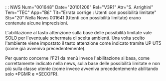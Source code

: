  :  : NWS Num="001648" Date="20101206" Rel="V3R1" Atr="S. Arrighini" Tem="TEC" App="B£" Tit="Errata corrige :  Utenti con possibilità limitate" Sts="20"
Nella News 001641 (Utenti con possibilità limitate) erano contenute alcune imprecisioni.

L'abilitazione al tasto attenzione sulla base delle possibilità limitate vale SOLO per l'eventuale
schermata di scelta ambienti.
Una volta scelto l'ambiente viene impostato il tasto attenzione come indicato tramite UP UT5 (come
già avveniva precedentemente).

Per quanto concerne l'F21 da menù invece l'abilitazione si basa, come correttamente indicato nella
news, sulla base delle possibilità limitate e non più sulla classe utente (come invece avveniva precedentemente abilitando solo \*PGMR e \*SECOFR).
